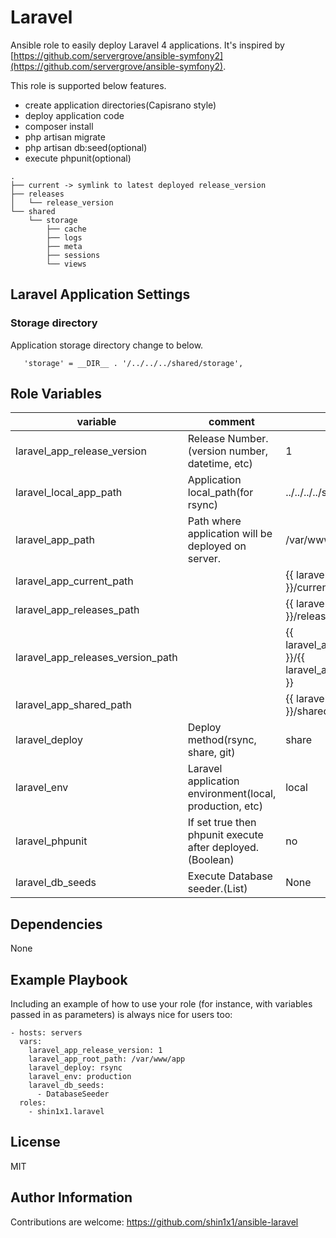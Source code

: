 # Laravel

Ansible role to easily deploy Laravel 4 applications. It's inspired by [https://github.com/servergrove/ansible-symfony2](https://github.com/servergrove/ansible-symfony2).

This role is supported below features.

* create application directories(Capisrano style)
* deploy application code
* composer install
* php artisan migrate
* php artisan db:seed(optional)
* execute phpunit(optional)

```
.
├── current -> symlink to latest deployed release_version
├── releases
│   └── release_version
└── shared
    └── storage
        ├── cache
        ├── logs
        ├── meta
        ├── sessions
        └── views
```

## Laravel Application Settings

### Storage directory

Application storage directory change to below.

```bootstrap/path.php
   'storage' = __DIR__ . '/../../../shared/storage',
```


## Role Variables

|variable|comment|default|
|--------|-------|-------|
|laravel_app_release_version|Release Number.(version number, datetime, etc)|1|
|laravel_local_app_path|Application local_path(for rsync)|../../../../src/|
|laravel_app_path|Path where application will be deployed on server.|/var/www/app|
|laravel_app_current_path||{{ laravel_app_path }}/current|
|laravel_app_releases_path||{{ laravel_app_path }}/releases|
|laravel_app_releases_version_path||{{ laravel_app_releases_path }}/{{ laravel_app_release_version }}|
|laravel_app_shared_path||{{ laravel_app_path }}/shared|
|laravel_deploy|Deploy method(rsync, share, git)|share|
|laravel_env|Laravel application environment(local, production, etc)|local|
|laravel_phpunit|If set true then phpunit execute after deployed.(Boolean)|no|
|laravel_db_seeds|Execute Database seeder.(List)|None|


## Dependencies

None

## Example Playbook

Including an example of how to use your role (for instance, with variables passed in as parameters) is always nice for users too:

    - hosts: servers
      vars:
        laravel_app_release_version: 1
        laravel_app_root_path: /var/www/app
        laravel_deploy: rsync
        laravel_env: production
        laravel_db_seeds:
          - DatabaseSeeder
      roles:
        - shin1x1.laravel

## License

MIT

## Author Information

Contributions are welcome: https://github.com/shin1x1/ansible-laravel

